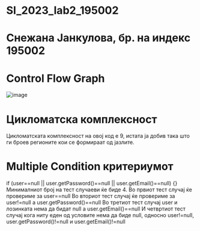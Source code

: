 # SI_2023_lab2_195002
# Снежана Јанкулова, бр. на индекс 195002
# Control Flow Graph
![image](https://github.com/SnezhanaJ/SI_2023_lab2_195002/assets/127696203/0c58753a-8659-46dc-bb37-fd4de8ac88b3)

# Цикломатска комплексност
Цикломатската комплексност на овој код е 9, истата ја добив така што ги броев регионите кои се формираат од јазлите.
# Multiple Condition критериумот
if (user==null || user.getPassword()==null || user.getEmail()==null) {} 
Минималниот број на тест случаеви ќе биде 4.
Во првиот тест случај ќе провериме за user==null
Во вториот тест случај ќе провериме за user!=null a user.getPassword()==null
Во третиот тест случај user и лозинката нема да бидат null а user.getEmail()==null
И четвртиот тест случај кога ниту еден од условите нема да биде null, односно user!=null, user.getPassword()!=null и user.getEmail()!=null
